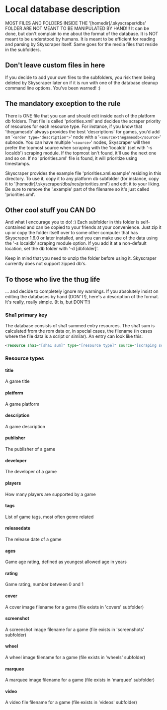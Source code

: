 # Local database description
MOST FILES AND FOLDERS INSIDE THE '[homedir]/.skyscraper/dbs' FOLDER ARE NOT MEANT TO BE MANIPULATED BY HAND!!! It can be done, but don't complain to me about the format of the database. It is NOT meant to be understood by humans. It is meant to be efficient for reading and parsing by Skyscraper itself. Same goes for the media files that reside in the subfolders.

## Don't leave custom files in here
If you decide to add your own files to the subfolders, you risk them being deleted by Skyscraper later on if it is run with one of the database cleanup command line options. You've been warned! :)

## The mandatory exception to the rule
There is ONE file that you can and should edit inside each of the platform db folders. That file is called 'priorities.xml' and decides the scraper priority of resources for each resource type. For instance, if you know that 'thegamesdb' always provides the best 'descriptions' for games, you'd add an '`<order type="description">`' node with a '`<source>thegamesdb</source>`' subnode. You can have multiple '`<source>`' nodes, Skyscraper will then prefer the topmost source when scraping with the 'localdb' (set with '-s localdb') scraping module. If the topmost isn't found, it'll use the next one and so on. If no 'priorities.xml' file is found, it will prioritize using timestamps.

Skyscraper provides the example file 'priorities.xml.example' residing in this directory. To use it, copy it to any platform db subfolder (for instance, copy it to '[homedir]/.skyscraper/dbs/nes/priorities.xml') and edit it to your liking. Be sure to remove the '.example' part of the filename so it's just called 'priorities.xml'.

## Other cool stuff you CAN DO
And what I encourage you to do! :) Each subfolder in this folder is self-contained and can be copied to your friends at your convenience. Just zip it up or copy the folder itself over to some other computer that has Skyscraper 1.6.0 or later installed, and you can make use of the data using the '-s localdb' scraping module option. If you add it at a non-default location, set the db folder with '-d [dbfolder]'.

Keep in mind that you need to unzip the folder before using it. Skyscraper currently does not support zipped db's.

## To those who live the thug life
... and decide to completely ignore my warnings. If you absolutely insist on editing the databases by hand (DON'T!), here's a description of the format. It's really, really simple. (It is, but DON'T!)

### Sha1 primary key
The database consists of sha1 summed entry resources. The sha1 sum is calculated from the rom data or, in special cases, the filename (in cases where the file data is a script or similar). An entry can look like this:

```xml
<resource sha1="[sha1 sum]" type="[resource type]" source="[scraping source]" timestamp="[msecs sine epoch]">Resource data</resource>
```

### Resource types
#### title
A game title
#### platform
A game platform
#### description
A game description
#### publisher
The publisher of a game
#### developer
The developer of a game
#### players
How many players are supported by a game
#### tags
List of game tags, most often genre related
#### releasedate
The release date of a game
#### ages
Game age rating, defined as youngest allowed age in years
#### rating
Game rating, number between 0 and 1
#### cover
A cover image filename for a game (file exists in 'covers' subfolder)
#### screenshot
A screenshot image filename for a game (file exists in 'screenshots' subfolder)
#### wheel
A wheel image filename for a game (file exists in 'wheels' subfolder)
#### marquee
A marquee image filename for a game (file exists in 'marquee' subfolder)
#### video
A video file filename for a game (file exists in 'videos' subfolder)
